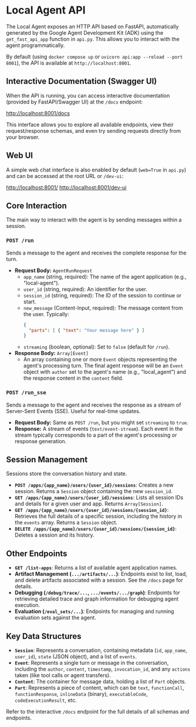 # Local Agent API

The Local Agent exposes an HTTP API based on FastAPI, automatically generated by the Google Agent Development Kit (ADK) using the `get_fast_api_app` function in `api.py`. This allows you to interact with the agent programmatically.

By default (using `docker compose up` or `uvicorn api:app --reload --port 8001`), the API is available at `http://localhost:8001`.

## Interactive Documentation (Swagger UI)

When the API is running, you can access interactive documentation (provided by FastAPI/Swagger UI) at the `/docs` endpoint:

[http://localhost:8001/docs](http://localhost:8001/docs)

This interface allows you to explore all available endpoints, view their request/response schemas, and even try sending requests directly from your browser.

## Web UI

A simple web chat interface is also enabled by default (`web=True` in `api.py`) and can be accessed at the root URL or `/dev-ui`:

[http://localhost:8001/](http://localhost:8001/)
[http://localhost:8001/dev-ui](http://localhost:8001/dev-ui)

## Core Interaction

The main way to interact with the agent is by sending messages within a session.

### `POST /run`

Sends a message to the agent and receives the complete response for the turn.

*   **Request Body:** `AgentRunRequest`
    *   `app_name` (string, required): The name of the agent application (e.g., "local-agent").
    *   `user_id` (string, required): An identifier for the user.
    *   `session_id` (string, required): The ID of the session to continue or start.
    *   `new_message` (Content-Input, required): The message content from the user. Typically:
        ```json
        {
          "parts": [ { "text": "Your message here" } ]
        }
        ```
    *   `streaming` (boolean, optional): Set to `false` (default for `/run`).
*   **Response Body:** `Array[Event]`
    *   An array containing one or more `Event` objects representing the agent's processing turn. The final agent response will be an `Event` object with `author` set to the agent's name (e.g., "local_agent") and the response content in the `content` field.

### `POST /run_sse`

Sends a message to the agent and receives the response as a stream of Server-Sent Events (SSE). Useful for real-time updates.

*   **Request Body:** Same as `POST /run`, but you might set `streaming` to `true`.
*   **Response:** A stream of events (`text/event-stream`). Each event in the stream typically corresponds to a part of the agent's processing or response generation.

## Session Management

Sessions store the conversation history and state.

*   **`POST /apps/{app_name}/users/{user_id}/sessions`**: Creates a new session. Returns a `Session` object containing the new `session_id`.
*   **`GET /apps/{app_name}/users/{user_id}/sessions`**: Lists all session IDs and details for a given user and app. Returns `Array[Session]`.
*   **`GET /apps/{app_name}/users/{user_id}/sessions/{session_id}`**: Retrieves the full details of a specific session, including the history in the `events` array. Returns a `Session` object.
*   **`DELETE /apps/{app_name}/users/{user_id}/sessions/{session_id}`**: Deletes a session and its history.

## Other Endpoints

*   **`GET /list-apps`**: Returns a list of available agent application names.
*   **Artifact Management (`.../artifacts/...`)**: Endpoints exist to list, load, and delete artifacts associated with a session. See the `/docs` page for details.
*   **Debugging (`/debug/trace/...`, `.../events/.../graph`)**: Endpoints for retrieving detailed trace and graph information for debugging agent execution.
*   **Evaluation (`/eval_sets/...`)**: Endpoints for managing and running evaluation sets against the agent.

## Key Data Structures

*   **`Session`**: Represents a conversation, containing metadata (`id`, `app_name`, `user_id`), `state` (JSON object), and a list of `events`.
*   **`Event`**: Represents a single turn or message in the conversation, including the `author`, `content`, `timestamp`, `invocation_id`, and any `actions` taken (like tool calls or agent transfers).
*   **`Content`**: The container for message data, holding a list of `Part` objects.
*   **`Part`**: Represents a piece of content, which can be `text`, `functionCall`, `functionResponse`, `inlineData` (binary), `executableCode`, `codeExecutionResult`, etc.

Refer to the interactive `/docs` endpoint for the full details of all schemas and endpoints.
